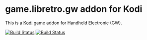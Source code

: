 # game.libretro.gw addon for Kodi

This is a [Kodi](http://kodi.tv) game addon for Handheld Electronic (GW).

[![Build Status](https://travis-ci.org/kodi-game/game.libretro.gw.svg?branch=master)](https://travis-ci.org/kodi-game/game.libretro.gw)
[![Build Status](https://ci.appveyor.com/api/projects/status/github/kodi-game/game.libretro.gw?svg=true)](https://ci.appveyor.com/project/kodi-game/game-libretro-gw)
